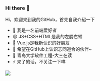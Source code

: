 ### Hi there 👋

<!--
**suilfly/suilfly** is a ✨ _special_ ✨ repository because its `README.md` (this file) appears on your GitHub profile.

-->
Hi，欢迎来到我的GitHub，首先自我介绍一下

 - 🌱 我是一名前端爱好者
 - 😄 JS+CSS+HTML是我的左膀右臂
 - 👯 Vue.js是我新认识的好朋友
 - 👯 希望在GitHub上认识志同道合的伙伴~                            
 - 💬 青岛大学软件工程-大三在读
 - ⚡ 来了的话，不关注一下咩          

  ![](https://github-readme-stats.vercel.app/api?username=suilfly)  
